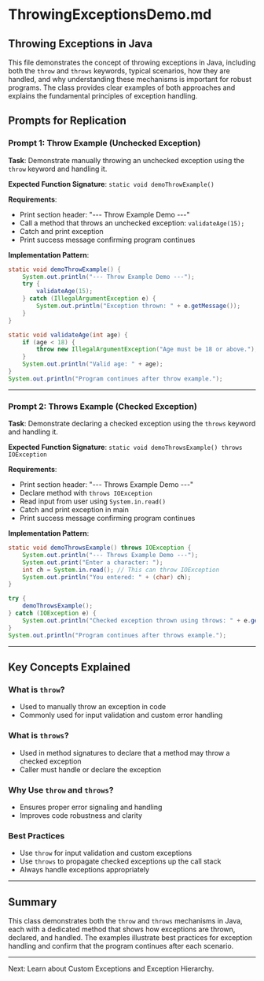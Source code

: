 # ThrowingExceptionsDemo.md

## Throwing Exceptions in Java

This file demonstrates the concept of throwing exceptions in Java, including both the `throw` and `throws` keywords, typical scenarios, how they are handled, and why understanding these mechanisms is important for robust programs. The class provides clear examples of both approaches and explains the fundamental principles of exception handling.

## Prompts for Replication

### Prompt 1: Throw Example (Unchecked Exception)
**Task**: Demonstrate manually throwing an unchecked exception using the `throw` keyword and handling it.

**Expected Function Signature**: `static void demoThrowExample()`

**Requirements**:
- Print section header: "--- Throw Example Demo ---"
- Call a method that throws an unchecked exception: `validateAge(15);`
- Catch and print exception
- Print success message confirming program continues

**Implementation Pattern**:
```java
static void demoThrowExample() {
    System.out.println("--- Throw Example Demo ---");
    try {
        validateAge(15);
    } catch (IllegalArgumentException e) {
        System.out.println("Exception thrown: " + e.getMessage());
    }
}

static void validateAge(int age) {
    if (age < 18) {
        throw new IllegalArgumentException("Age must be 18 or above.");
    }
    System.out.println("Valid age: " + age);
}
System.out.println("Program continues after throw example.");
```

---

### Prompt 2: Throws Example (Checked Exception)
**Task**: Demonstrate declaring a checked exception using the `throws` keyword and handling it.

**Expected Function Signature**: `static void demoThrowsExample() throws IOException`

**Requirements**:
- Print section header: "--- Throws Example Demo ---"
- Declare method with `throws IOException`
- Read input from user using `System.in.read()`
- Catch and print exception in main
- Print success message confirming program continues

**Implementation Pattern**:
```java
static void demoThrowsExample() throws IOException {
    System.out.println("--- Throws Example Demo ---");
    System.out.print("Enter a character: ");
    int ch = System.in.read(); // This can throw IOException
    System.out.println("You entered: " + (char) ch);
}

try {
    demoThrowsExample();
} catch (IOException e) {
    System.out.println("Checked exception thrown using throws: " + e.getMessage());
}
System.out.println("Program continues after throws example.");
```

---

## Key Concepts Explained

### What is `throw`?
- Used to manually throw an exception in code
- Commonly used for input validation and custom error handling

### What is `throws`?
- Used in method signatures to declare that a method may throw a checked exception
- Caller must handle or declare the exception

### Why Use `throw` and `throws`?
- Ensures proper error signaling and handling
- Improves code robustness and clarity

### Best Practices
- Use `throw` for input validation and custom exceptions
- Use `throws` to propagate checked exceptions up the call stack
- Always handle exceptions appropriately

---

## Summary
This class demonstrates both the `throw` and `throws` mechanisms in Java, each with a dedicated method that shows how exceptions are thrown, declared, and handled. The examples illustrate best practices for exception handling and confirm that the program continues after each scenario.

---

Next: Learn about Custom Exceptions and Exception Hierarchy.
